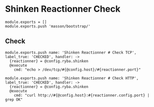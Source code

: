 
# Shinken Reactionner Check

    module.exports = []
    module.exports.push 'masson/bootstrap/'

## Check

    module.exports.push name: 'Shinken Reactionner # Check TCP', label_true: 'CHECKED', handler: ->
      {reactionner} = @config.ryba.shinken
      @execute
        cmd: "echo > /dev/tcp/#{@config.host}/#{reactionner.port}"
  
    module.exports.push name: 'Shinken Reactionner # Check HTTP', label_true: 'CHECKED', handler: ->
      {reactionner} = @config.ryba.shinken
      @execute
        cmd: "curl http://#{@config.host}:#{reactionner.config.port} | grep OK"


